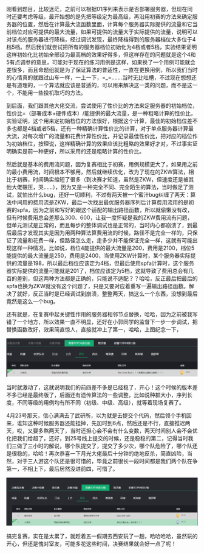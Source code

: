 刚看到题目，比较迷茫，之前可以根据01序列来表示是否部署服务器，但现在同时还要考虑等级。最开始想的是先把等级定为最高级，再沿用初赛的方法来确定服务器的位置，然后在计算最大流函数里面，计算每个服务器实际提供的流量和它当前档位对应可提供的最大流量，如果可提供的流量大于实际提供的流量，说明可以对该点的服务器进行降档，经过调试发现，最终降档得到的服务器档位大多位于4档5档。然后我们就尝试把所有的服务器档位初始化为4档或者5档，实验结果证明这样初始化比初始全部设为最高档的效果好得多，但这样存在的问题就是这个4和5有点调参的意思，可能对于现在的练习用例是这样，如果换了一个用例可能就会差很多，而且命题组就是为了保证算法的普适性，一直在更换用例，所以我们当时的心情真的就跟过山车一样，一上一下，=_=.......当时无比吐槽，不过现在想想还是有道理的，一个算法就应该是普适的，可以用来解决这一类的问题，而不是这一个，不能用一些投机取巧的方法。

到后面，我们跟其他大佬交流，尝试使用了性价比的方法来定服务器的初始档位，性价比=（部署成本+硬件成本）/能提供的最大流量，是一种粗略计算的性价比，实验证明，这个用来定初始档位的方法很好，根据这个计算，最佳的初始档位差不多也都是4档或者5档，还有一种精确计算性价比的计算，对于单点服务器计算最大流，对每次增广的流量和花费计算性价比，并记录最佳性价比，把对应的档位作为初始档位，按理说，这样精确计算的效果应该比粗略的效果好才对，不过事实证明确实是前一种更好，所以采用的还是粗略计算的性价比。

然后就是基本的费用流问题，因为复赛相比于初赛，用例规模更大了，如果用之前的最小费用流，时间根本不够用，然后就继续优化，改为了现在的ZKW算法，相比于初赛，时间确实缩短了很多（到决赛才知道，虽然是ZKW，但速度还是被其他大佬碾压，哭......），因为又是一种完全不同、完全陌生的算法，当时做足了测试，就怕出什么bug，还好一切顺利，不过有两天被一个蜜汁bug纠缠了两天：算法中间用的费用流是ZKW，最后一次找出最优服务器序列后计算费用流用的是初赛的spfa，因为之前和写好的跟这个适配的输出路径函数，所以就偷懒没有改，但有时候费用总会差那么300、600，让我一度怀疑是我的ZKW费用流有问题，但单元测试是正常的，而且每步的整体调试也是正常的，当时内心都崩溃了，到最后最后才发现其实是因为用两种算法算费用流的时候，路径不是完全一样的，只保证了流量和花费一样，但路径怎么走，走多少并不能保证完全一样，这就有可能出现这样一种情况，比如说，档位4能提供的最大流量是200，费用是2100，档位5能提供的最大流量是250，费用是2400，当使用ZKW计算时，某个服务器实际提供的流量是198，所以最后档位应该定为4档，但最后使用spfa计算时，这个服务器实际提供的流量可能就是201了，档位应该定为5档，这就导致了费用总会有几百的差别，但这两种方法都是正确的，只能说不适配？？哈哈，反正最后把最后的spfa也换为ZKW就没有这个问题了，只是又要对应着重写一遍输出路径函数。解决了就好，反正当时是已经调试到崩溃，整整两天，搞这么一个东西，没想到最后竟然是这么一个bug。

还有就是，在复赛中起关键性作用的服务器相邻节点替换，哈哈，因为之前被我写错了一个地方，所以效果一直不明显，还好在小郭同学的监督下一步一步调试，把替换函数改好，效果简直惊人，直接就冲上了第一，哈哈，上图纪念一下，

![first.png](https://github.com/ChaoZeyi/contest/blob/master/photos/first.png?raw=true)

当时就激动了，这就说明我们的前四差不多是已经稳了，开心！这个时候的版本差不多已经是最终版了，后面还有遗传算法的一些调整，比如说种群大小，序列长度，不同等级的用例均有所不同（初级、中级、高级），就等着现场复赛了。

4月23号那天，信心满满去了武研所，以为就是去提交个代码，然后领个手机回来，谁知这种时候服务器还能挂掉，先加时到6点，然后还是不行，直接推迟两天，哎，又要多熬两天了，当时还担心会不会有什么变数，两天时间别人会不会优化把我们给超了，还好，到25号线上提交的时候，还是稳稳的第二，记得当时我们三做了三小时的解说，哪个队提交了，提交了多少次，哪个队危险了，哪个队还是很稳的，哈哈！再次恭喜一下月光大佬最后十分钟的绝地反杀，简直凶险，当然，对于三人游这个队还是很可惜的，毕竟之前很长一段时间都是我们两个队在争第一，不相上下，最后居然没进前四，可惜了。

![semi-final_result.png](https://github.com/ChaoZeyi/contest/blob/master/photos/semi-final_result.png?raw=true)

搞完复赛，实在是太累了，就趁着五一假期去西安玩了一趟，哈哈哈哈，虽然玩的开心，但还是愧对室友，可能多花这些时间，决赛结果就会好一点了呢！





